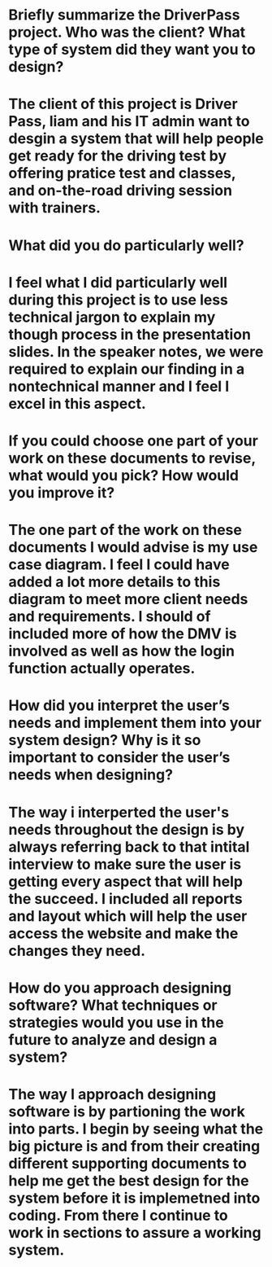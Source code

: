 # Briefly summarize the DriverPass project. Who was the client? What type of system did they want you to design?
  # The client of this project is Driver Pass, liam and his IT admin want to desgin a system that will help people get ready for the driving test by offering pratice test and classes, and on-the-road driving session with trainers.

# What did you do particularly well?
  # I feel what I did particularly well during this project is to use less technical jargon to explain my though process in the presentation slides. In the speaker notes, we were required to explain our finding in a nontechnical manner and I feel I excel in this aspect.
  
# If you could choose one part of your work on these documents to revise, what would you pick? How would you improve it?
  # The one part of the work on these documents I would advise is my use case diagram. I feel I could have added a lot more details to this diagram to meet more client needs and requirements. I should of included more of how the DMV is involved as well as how the login function actually operates.

# How did you interpret the user’s needs and implement them into your system design? Why is it so important to consider the user’s needs when designing?
  # The way i interperted the user's needs throughout the design is by always referring back to that intital interview to make sure the user is getting every aspect that will help the succeed. I included all reports and layout which will help the user access the website and make the changes they need.
  
# How do you approach designing software? What techniques or strategies would you use in the future to analyze and design a system?
  # The way I approach designing software is by partioning the work into parts. I begin by seeing what the big picture is and from their creating different supporting documents to help me get the best design for the system before it is implemetned into coding. From there I continue to work in sections to assure a working system.
